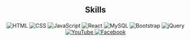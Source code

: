 ## <p align="center">Skills</p>


<p align="center">
<img src="https://img.shields.io/badge/-HTML-orange?style=for-the-badge&logo=html5&logoColor=white" alt="HTML">
<img src="https://img.shields.io/badge/-CSS-blue?style=for-the-badge&logo=css3&logoColor=white" alt="CSS">
<img src="https://img.shields.io/badge/-JavaScript-yellow?style=for-the-badge&logo=javascript&logoColor=white" alt="JavaScript">
<img src="https://img.shields.io/badge/-React-blue?style=for-the-badge&logo=react&logoColor=white" alt="React">
<img src="https://img.shields.io/badge/-MySQL-blue?style=for-the-badge&logo=mysql&logoColor=white" alt="MySQL">
<img src="https://img.shields.io/badge/-Bootstrap-purple?style=for-the-badge&logo=bootstrap&logoColor=white" alt="Bootstrap">
<img src="https://img.shields.io/badge/-jQuery-blue?style=for-the-badge&logo=jquery&logoColor=white" alt="jQuery">


<a href="https://www.youtube.com/user/YourYouTubeUsername" target="_blank">
  <img src="https://img.shields.io/badge/Subscribe-YouTube-red?style=for-the-badge&logo=youtube&logoColor=white" alt="YouTube">
</a>

<a href="https://www.facebook.com/YourFacebookPage" target="_blank">
  <img src="https://img.shields.io/badge/Follow-Facebook-blue?style=for-the-badge&logo=facebook&logoColor=white" alt="Facebook">
</a>
